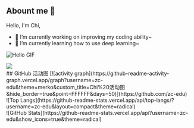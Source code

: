 ## Abount me 👋

<!--
**zc-edu/zc-edu** is a ✨ _special_ ✨ repository because its `README.md` (this file) appears on your GitHub profile.

Here are some ideas to get you started:

- 🔭 I’m currently working on ...
- 🌱 I’m currently learning ...
- 👯 I’m looking to collaborate on ...
- 🤔 I’m looking for help with ...
- 💬 Ask me about ...
- 📫 How to reach me: ...
- 😄 Pronouns: ...
- ⚡ Fun fact: ...
-->
Hello, I'm Chi, 
- 🔭 I’m currently working on improving my coding ability~
- 🌱 I’m currently learning how to use deep learning~

![Hello GIF](https://media.giphy.com/media/Z21HJj2kz9uBG/giphy.gif?cid=82a1493b6b2jhkohk3t87137qfikqug4smrgp71t2hk015ee&ep=v1_gifs_trending&rid=giphy.gif&ct=g)
<br>
<p>  <img align="left" src="https://github-profile-trophy.vercel.app/?username=zc-edu&theme=onedark&column=-1&margin-w=15" /></p>
<br>
## GitHub 活动图
[![activity graph](https://github-readme-activity-graph.vercel.app/graph?username=zc-edu&theme=merko&custom_title=Chi%20活动图&hide_border=true&point=FFFFFF&days=50)](https://github.com/zc-edu)
<br>
![Top Langs](https://github-readme-stats.vercel.app/api/top-langs/?username=zc-edu&layout=compact&theme=radical)
<br>
![GitHub Stats](https://github-readme-stats.vercel.app/api?username=zc-edu&show_icons=true&theme=radical)




